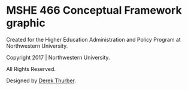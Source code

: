 MSHE 466 Conceptual Framework graphic
=====================================

Created for the Higher Education Administration and Policy Program at Northwestern University.

Copyright 2017 | Northwestern University.

All Rights Reserved. 

Designed by [Derek Thurber](http://www.dwthurber.com).
